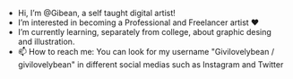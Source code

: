 - Hi, I’m @Gibean, a self taught digital artist!
- I’m interested in becoming a Professional and Freelancer artist ❤
- I’m currently learning, separately from college, about graphic desing and illustration.
- 📫 How to reach me: You can look for my username "Givilovelybean / givilovelybean" in different social medias such as Instagram and Twitter
